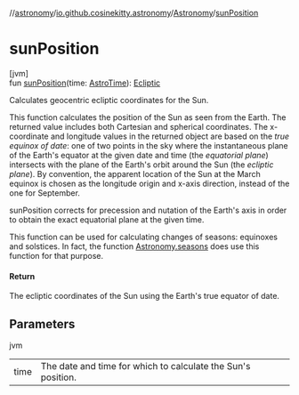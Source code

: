 //[astronomy](../../../index.md)/[io.github.cosinekitty.astronomy](../index.md)/[Astronomy](index.md)/[sunPosition](sun-position.md)

# sunPosition

[jvm]\
fun [sunPosition](sun-position.md)(time: [AstroTime](../-astro-time/index.md)): [Ecliptic](../-ecliptic/index.md)

Calculates geocentric ecliptic coordinates for the Sun.

This function calculates the position of the Sun as seen from the Earth. The returned value includes both Cartesian and spherical coordinates. The x-coordinate and longitude values in the returned object are based on the *true equinox of date*: one of two points in the sky where the instantaneous plane of the Earth's equator at the given date and time (the *equatorial plane*) intersects with the plane of the Earth's orbit around the Sun (the *ecliptic plane*). By convention, the apparent location of the Sun at the March equinox is chosen as the longitude origin and x-axis direction, instead of the one for September.

sunPosition corrects for precession and nutation of the Earth's axis in order to obtain the exact equatorial plane at the given time.

This function can be used for calculating changes of seasons: equinoxes and solstices. In fact, the function [Astronomy.seasons](seasons.md) does use this function for that purpose.

#### Return

The ecliptic coordinates of the Sun using the Earth's true equator of date.

## Parameters

jvm

| | |
|---|---|
| time | The date and time for which to calculate the Sun's position. |
